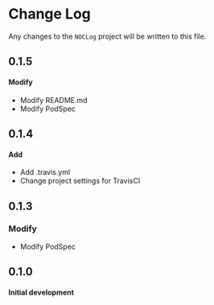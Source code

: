 # Change Log

Any changes to the `NOCLog` project will be written to this file.

## **0.1.5**
#### Modify
* Modify README.md
* Modify PodSpec

## **0.1.4**
#### Add
* Add .travis.yml
* Change project settings for TravisCI

## **0.1.3**
### Modify
* Modify PodSpec

## **0.1.0**
#### Initial development
